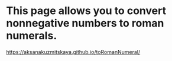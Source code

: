 # This page allows you to convert nonnegative numbers to roman numerals.

https://aksanakuzmitskaya.github.io/toRomanNumeral/
